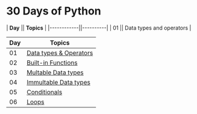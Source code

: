 # 30 Days of Python

| **Day** || **Topics** |
|------------||----------|
| 01 || Data types and operators |


|  **Day**   | **Topics**   |
|  --------- | -----------  |
| 01  |[Data types & Operators](Day1/Day1.md) |
| 02  |[Built-in Functions](Day2/Day2.md)|
| 03  |[Multable Data types](Day3/Day3.md)|
| 04  |[Immultable Data types](Day4/Day4.md)|
| 05  |[Conditionals](Day5/Day5.md)|
| 06  |[Loops](Day6/Day6.md)|